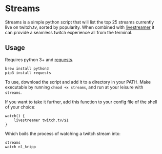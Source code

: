 # Streams

Streams is a simple python script that will list the top 25 streams currently live on twitch.tv, sorted by popularity. When combined with [livestreamer](https://livestreamer.readthedocs.org/en/latest/) it can provide a seamless twitch experience all from the terminal. 

## Usage

Requires python 3+ and [requests](http://docs.python-requests.org/en/latest/).

```
brew install python3
pip3 install requests
```

To use, download the script and add it to a directory in your PATH. Make executable by running `chmod +x streams`, and run at your leisure with `streams`.

If you want to take it further, add this function to your config file of the shell of your choice:

```
watch() {
    livestreamer twitch.tv/$1
}
```

Which boils the process of watching a twitch stream into:

```
streams
watch nl_kripp
```
